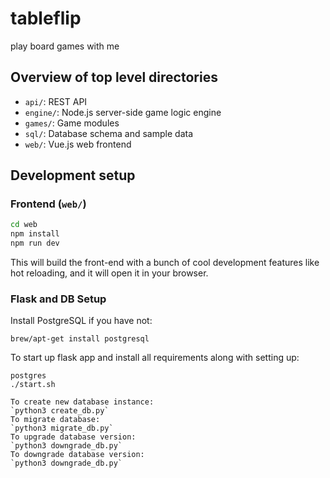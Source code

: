 # tableflip

play board games with me

## Overview of top level directories

- `api/`: REST API
- `engine/`: Node.js server-side game logic engine
- `games/`: Game modules
- `sql/`: Database schema and sample data
- `web/`: Vue.js web frontend

## Development setup

### Frontend (`web/`)

```bash
cd web
npm install
npm run dev
```

This will build the front-end with a bunch of cool development features like hot reloading, and it will open it in your browser.

### Flask and DB Setup

Install PostgreSQL if you have not:

```shell
brew/apt-get install postgresql
```

To start up flask app and install all requirements along with setting up:

```shell
postgres
./start.sh
```

```shell
To create new database instance:
`python3 create_db.py`
To migrate database:
`python3 migrate_db.py`
To upgrade database version:
`python3 downgrade_db.py`
To downgrade database version:
`python3 downgrade_db.py`
```
